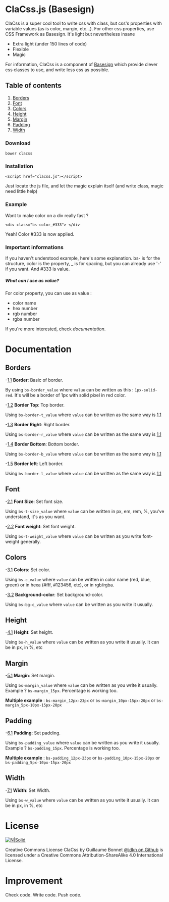 # ClaCss.js (Basesign)



ClaCss is a super cool tool to write css with class, but css's properties with variable values (as is color, margin, etc...).
For other css properties, use CSS Framework as Basesign. It's light but	nevertheless insane

  - Extra light (under 150 lines of code)
  - Flexible
  - Magic

For information, ClaCss is a component of [Basesign]() which provide clever css classes to use, and write less css as possible.


## Table of contents
1. [Borders](#user-content-borders)
2. [Font](#user-content-font)
3. [Colors](#user-content-colors)
4. [Height](#user-content-height)
5. [Margin](#user-content-margin)
6. [Padding](#user-content-padding)
7. [Width](#user-content-width)

### Download
    bower clacss

### Installation
    <script href="clacss.js"></script>

Just locate the js file, and let the magic explain itself (and write class, magic need little help)

### Example
Want to make color on a div really fast ? 
```
<div class="bs-color_#333"> </div
```

Yeah! Color #333 is now applied.

### Important informations
If you haven't understood example, here's some explanation. bs- is for the structure, color is the property, _ is for spacing, but you can already use  '**-**'  if you want. And #333 is value.

##### What can I use as value?
For color property, you can use as value :
* color name
* hex number
* rgb number
* rgba number

If you're more interested, check *documentation*.

# Documentation
## Borders

  <a name="#borders-border"></a><a name="1.1"></a>
-[1.1](#borders-border) **Border**: Basic of border.
  
By using ```bs-border_value``` where ```value``` can be written as this : ```1px-solid-red```. It's will be a border of 1px with solid pixel in red color. 

<a name="#border-t"></a><a name="1.2"></a>
-[1.2](#border-t) **Border Top**: Top border.

Using ```bs-border-t_value``` where ```value``` can be written as the same way is [1.1](#border)

<a name="#border-r"></a><a name="1.3"></a>
-[1.3](#border-r) **Border Right**: Right border.

Using ```bs-border-r_value``` where ```value``` can be written as the same way is [1.1](#border)

<a name="#border-b"></a><a name="1.4"></a>
-[1.4](#border-b) **Border Bottom**: Bottom border.

Using ```bs-border-b_value``` where ```value``` can be written as the same way is [1.1](#border)

<a name="#border-l"></a><a name="1.5"></a>
-[1.5](#border-l) **Border left**: Left border.

Using ```bs-border-l_value``` where ```value``` can be written as the same way is [1.1](#border)
## Font
<a name="#font-size"></a><a name="2.1"></a>
-[2.1](#font-size) **Font Size**: Set font size.

Using ```bs-t-size_value``` where ```value``` can be written in px, em, rem, %, you've understand, it's as you want.

<a name="#font-weight"></a><a name="2.2"></a>
-[2.2](#font-weight) **Font weight**: Set font weight.

Using ```bs-t-weight_value``` where ```value``` can be written as you write font-weight generally.
## Colors
<a name="#color"></a><a name="3.1"></a>
-[3.1](#color) **Colors**: Set color.

Using ```bs-c_value``` where ```value``` can be written in color name (red, blue, green) or in hexa (#fff, #123456, etc), or in rgb/rgba.

<a name="#background-color"></a><a name="3.2"></a>
-[3.2](#background-color) **Background-color**: Set background-color.

Using ```bs-bg-c_value``` where ```value``` can be written as you write it usually.
## Height
<a name="#height"></a><a name="4.1"></a>
-[4.1](#height) **Height**: Set height.

Using ```bs-h_value``` where ```value``` can be written as you write it usually. It can be in px, in %, etc
## Margin
<a name="#margin"></a><a name="5.1"></a>
-[5.1](#margin) **Margin**: Set margin.

Using ```bs-margin_value``` where ```value``` can be written as you write it usually. Example ? ```bs-margin_15px```. Percentage is working too.

**Multiple example** : ```bs-margin_12px-23px``` or ```bs-margin_10px-15px-20px``` or ```bs-margin_5px-10px-15px-20px```

## Padding
<a name="#padding"></a><a name="6.1"></a>
-[6.1](#padding) **Padding**: Set padding.

Using ```bs-padding_value``` where ```value``` can be written as you write it usually. Example ? ```bs-padding_15px```. Percentage is working too.

**Multiple example** : ```bs-padding_12px-23px``` or ```bs-padding_10px-15px-20px``` or ```bs-padding_5px-10px-15px-20px```
## Width
<a name="#width"></a><a name="7.1"></a>
-[7.1](#width) **Width**: Set Width.

Using ```bs-w_value``` where ```value``` can be written as you write it usually. It can be in px, in %, etc

# License
[![N|Solid](https://i.creativecommons.org/l/by-sa/4.0/88x31.png)](http://creativecommons.org/licenses/by-sa/4.0/)

Creative Commons License
ClaCss by Guillaume Bonnet [@idkn on Github](https://github.com/idkn) is licensed under a Creative Commons Attribution-ShareAlike 4.0 International License.

# Improvement
Check code. Write code. Push code.
